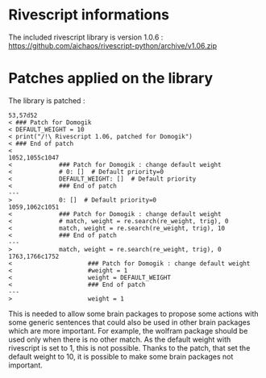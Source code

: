 Rivescript informations
=======================

The included rivescript library is version 1.0.6 : https://github.com/aichaos/rivescript-python/archive/v1.06.zip

Patches applied on the library
==============================

The library is patched :

    53,57d52
    < ### Patch for Domogik
    < DEFAULT_WEIGHT = 10
    < print("/!\ Rivescript 1.06, patched for Domogik")
    < ### End of patch
    < 
    1052,1055c1047
    <             ### Patch for Domogik : change default weight
    <             # 0: []  # Default priority=0
    <             DEFAULT_WEIGHT: []  # Default priority
    <             ### End of patch
    ---
    >             0: []  # Default priority=0
    1059,1062c1051
    <             ### Patch for Domogik : change default weight
    <             # match, weight = re.search(re_weight, trig), 0
    <             match, weight = re.search(re_weight, trig), 10
    <             ### End of patch
    ---
    >             match, weight = re.search(re_weight, trig), 0
    1763,1766c1752
    <                     ### Patch for Domogik : change default weight
    <                     #weight = 1
    <                     weight = DEFAULT_WEIGHT
    <                     ### End of patch
    ---
    >                     weight = 1


This is needed to allow some brain packages to propose some actions with some generic sentences that could also be used in other brain packages which are more important.
For example, the wolfram package should be used only when there is no other match.
As the default weight with rivescript is set to 1, this is not possible. Thanks to the patch, that set the default weight to 10, it is possible to make some brain packages not important.

